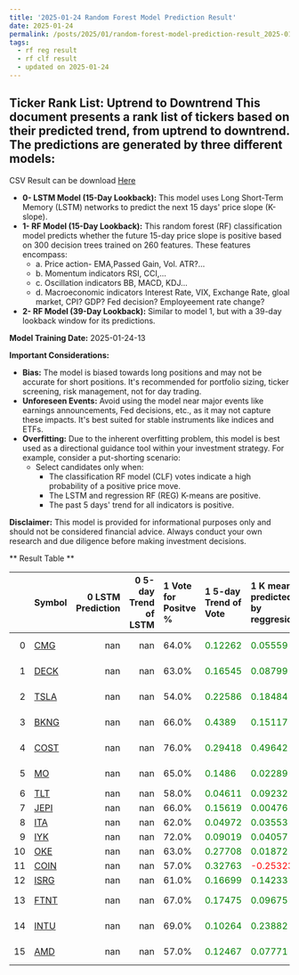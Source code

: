 ```yaml
---
title: '2025-01-24 Random Forest Model Prediction Result'
date: 2025-01-24
permalink: /posts/2025/01/random-forest-model-prediction-result_2025-01-24_13/
tags:
  - rf reg result
  - rf clf result
  - updated on 2025-01-24
---
```

## Ticker Rank List: Uptrend to Downtrend This document presents a rank list of tickers based on their predicted trend, from uptrend to downtrend. The predictions are generated by three different models:
 CSV Result can be download [ Here ](https://cliffordhu.github.io/images/2025-01-24-random-forest-model-prediction-result_2025-01-24_13.csv) 

* **0- LSTM Model (15-Day Lookback):** This model uses Long Short-Term Memory (LSTM) networks to predict the next 15 days' price slope (K-slope). 
* **1- RF Model (15-Day Lookback):** This random forest (RF) classification model predicts whether the future 15-day price slope is positive based on 300 decision trees trained on 260 features. These features encompass: 
     * a. Price action- EMA,Passed Gain, Vol. ATR?...  
     * b. Momentum indicators  RSI, CCI,...  
     * c. Oscillation indicators  BB, MACD, KDJ... 
     * d. Macroeconomic indicators Interest Rate, VIX, Exchange Rate, gloal market, CPI? GDP? Fed decision? Employeement rate change? 
 * **2- RF Model (39-Day Lookback):** Similar to model 1, but with a 39-day lookback window for its predictions. 

 **Model Training Date:** 2025-01-24-13 
 
 **Important Considerations:** 
 
 * **Bias:** The model is biased towards long positions and may not be accurate for short positions. It's recommended for portfolio sizing, ticker screening, risk management, not for day trading.
 * **Unforeseen Events:** Avoid using the model near major events like earnings announcements, Fed decisions, etc., as it may not capture these impacts. It's best suited for stable instruments like indices and ETFs.
 * **Overfitting:** Due to the inherent overfitting problem, this model is best used as a directional guidance tool within your investment strategy. For example, consider a put-shorting scenario:
     * Select candidates only when: 
         * The classification RF model (CLF) votes indicate a high probability of a positive price move.
         * The LSTM and regression RF (REG) K-means are positive. 
         * The past 5 days' trend for all indicators is positive. 
 
 **Disclaimer:** This model is provided for informational purposes only and should not be considered financial advice. Always conduct your own research and due diligence before making investment decisions.



** Result Table **

</details>

|    | Symbol                                                  |   0 LSTM Prediction |   0 5-day Trend of LSTM | 1 Vote for Positve %   | 1 5-day Trend of Vote                        | 1 K mean predicted by reggresion             | 1 5-day Trend of K mean                      | 2 Vote for Positve %   | 2 5-day Trend of Vote                        | 2 K mean predicted by reggresion             | 2 5-day Trend of K mean                      |   3 LDA Gain Loss dB |   Total | Sector                 |   Rank |   Rank Percent |
|---:|:--------------------------------------------------------|--------------------:|------------------------:|:-----------------------|:---------------------------------------------|:---------------------------------------------|:---------------------------------------------|:-----------------------|:---------------------------------------------|:---------------------------------------------|:---------------------------------------------|---------------------:|--------:|:-----------------------|-------:|---------------:|
|  0 | [CMG](https://finance.yahoo.com/quote/CMG/financials)   |                 nan |                     nan | 64.0%                  | <span style="color: green;"> 0.12262 </span> | <span style="color: green;"> 0.05559 </span> | <span style="color: green;"> 0.0024 </span>  | 66.0%                  | <span style="color: green;"> 0.23195 </span> | <span style="color: green;"> 0.04738 </span> | <span style="color: green;"> 0.0011 </span>  |             12.0798  | 15.0379 | Consumer Discretionary |      9 |           0.96 |
|  1 | [DECK](https://finance.yahoo.com/quote/DECK/financials) |                 nan |                     nan | 63.0%                  | <span style="color: green;"> 0.16545 </span> | <span style="color: green;"> 0.08799 </span> | <span style="color: green;"> 0.01023 </span> | 62.0%                  | <span style="color: green;"> 0.19791 </span> | <span style="color: green;"> 0.0785 </span>  | <span style="color: green;"> 0.00462 </span> |             11.9111  | 14.4132 | Consumer Discretionary |     12 |           0.95 |
|  2 | [TSLA](https://finance.yahoo.com/quote/TSLA/financials) |                 nan |                     nan | 54.0%                  | <span style="color: green;"> 0.22586 </span> | <span style="color: green;"> 0.18484 </span> | <span style="color: green;"> 0.04248 </span> | 51.0%                  | <span style="color: green;"> 0.22696 </span> | <span style="color: green;"> 0.164 </span>   | <span style="color: green;"> 0.02046 </span> |             11.8875  | 12.3919 | Consumer Discretionary |     21 |           0.91 |
|  3 | [BKNG](https://finance.yahoo.com/quote/BKNG/financials) |                 nan |                     nan | 66.0%                  | <span style="color: green;"> 0.4389 </span>  | <span style="color: green;"> 0.15117 </span> | <span style="color: red;"> -0.30615 </span>  | 63.0%                  | <span style="color: green;"> 0.20538 </span> | <span style="color: green;"> 0.32271 </span> | <span style="color: red;"> -0.25955 </span>  |              8.62174 | 11.455  | Consumer Discretionary |     25 |           0.89 |
|  4 | [COST](https://finance.yahoo.com/quote/COST/financials) |                 nan |                     nan | 76.0%                  | <span style="color: green;"> 0.29418 </span> | <span style="color: green;"> 0.49642 </span> | <span style="color: green;"> 0.01506 </span> | 73.0%                  | <span style="color: green;"> 0.21399 </span> | <span style="color: green;"> 0.42946 </span> | <span style="color: red;"> -0.00487 </span>  |             15.3804  | 20.3025 | Consumer Staples       |      1 |           1    |
|  5 | [MO](https://finance.yahoo.com/quote/MO/financials)     |                 nan |                     nan | 65.0%                  | <span style="color: green;"> 0.1486 </span>  | <span style="color: green;"> 0.02289 </span> | <span style="color: red;"> -0.00421 </span>  | 64.0%                  | <span style="color: green;"> 0.05548 </span> | <span style="color: green;"> 0.03676 </span> | <span style="color: red;"> -0.00061 </span>  |              9.79121 | 12.7547 | Consumer Staples       |     20 |           0.92 |
|  6 | [TLT](https://finance.yahoo.com/quote/TLT/financials)   |                 nan |                     nan | 58.0%                  | <span style="color: green;"> 0.04611 </span> | <span style="color: green;"> 0.09232 </span> | <span style="color: green;"> 0.02291 </span> | 59.0%                  | <span style="color: green;"> 0.02645 </span> | <span style="color: green;"> 0.1094 </span>  | <span style="color: green;"> 0.01914 </span> |             17.2067  | 18.8689 | ETF                    |      2 |           0.99 |
|  7 | [JEPI](https://finance.yahoo.com/quote/JEPI/financials) |                 nan |                     nan | 66.0%                  | <span style="color: green;"> 0.15619 </span> | <span style="color: green;"> 0.00476 </span> | <span style="color: green;"> 0.00644 </span> | 69.0%                  | <span style="color: green;"> 0.14025 </span> | <span style="color: green;"> 0.00163 </span> | <span style="color: green;"> 0.00249 </span> |             14.9517  | 18.5077 | ETF                    |      3 |           0.99 |
|  8 | [ITA](https://finance.yahoo.com/quote/ITA/financials)   |                 nan |                     nan | 62.0%                  | <span style="color: green;"> 0.04972 </span> | <span style="color: green;"> 0.03553 </span> | <span style="color: red;"> -0.00971 </span>  | 63.0%                  | <span style="color: green;"> 0.001 </span>   | <span style="color: green;"> 0.03792 </span> | <span style="color: red;"> -0.00823 </span>  |             11.982   | 14.4569 | ETF                    |     11 |           0.95 |
|  9 | [IYK](https://finance.yahoo.com/quote/IYK/financials)   |                 nan |                     nan | 72.0%                  | <span style="color: green;"> 0.09019 </span> | <span style="color: green;"> 0.04057 </span> | <span style="color: green;"> 0.0026 </span>  | 70.0%                  | <span style="color: red;"> -0.16256 </span>  | <span style="color: green;"> 0.0367 </span>  | <span style="color: green;"> 0.00104 </span> |              9.31662 | 13.5557 | ETF                    |     16 |           0.93 |
| 10 | [OKE](https://finance.yahoo.com/quote/OKE/financials)   |                 nan |                     nan | 63.0%                  | <span style="color: green;"> 0.27708 </span> | <span style="color: green;"> 0.01872 </span> | <span style="color: green;"> 0.05814 </span> | 60.0%                  | <span style="color: green;"> 0.05172 </span> | <span style="color: green;"> 0.01838 </span> | <span style="color: green;"> 0.0572 </span>  |             11.8797  | 14.1752 | Energy                 |     13 |           0.95 |
| 11 | [COIN](https://finance.yahoo.com/quote/COIN/financials) |                 nan |                     nan | 57.0%                  | <span style="color: green;"> 0.32763 </span> | <span style="color: red;"> -0.25323 </span>  | <span style="color: green;"> 0.12141 </span> | 57.0%                  | <span style="color: green;"> 0.30751 </span> | <span style="color: red;"> -0.05733 </span>  | <span style="color: green;"> 0.11311 </span> |             15.7137  | 17.0624 | Financials             |      5 |           0.98 |
| 12 | [ISRG](https://finance.yahoo.com/quote/ISRG/financials) |                 nan |                     nan | 61.0%                  | <span style="color: green;"> 0.16699 </span> | <span style="color: green;"> 0.14233 </span> | <span style="color: green;"> 0.05273 </span> | 60.0%                  | <span style="color: green;"> 0.092 </span>   | <span style="color: green;"> 0.17133 </span> | <span style="color: green;"> 0.06929 </span> |             10.9095  | 13.0012 | Health Care            |     18 |           0.92 |
| 13 | [FTNT](https://finance.yahoo.com/quote/FTNT/financials) |                 nan |                     nan | 67.0%                  | <span style="color: green;"> 0.17475 </span> | <span style="color: green;"> 0.09675 </span> | <span style="color: green;"> 0.01584 </span> | 66.0%                  | <span style="color: green;"> 0.10723 </span> | <span style="color: green;"> 0.11229 </span> | <span style="color: green;"> 0.01727 </span> |             14.9371  | 18.2088 | Information Technology |      4 |           0.98 |
| 14 | [INTU](https://finance.yahoo.com/quote/INTU/financials) |                 nan |                     nan | 69.0%                  | <span style="color: green;"> 0.10264 </span> | <span style="color: green;"> 0.23882 </span> | <span style="color: red;"> -0.00596 </span>  | 64.0%                  | <span style="color: red;"> -0.01468 </span>  | <span style="color: green;"> 0.21095 </span> | <span style="color: red;"> -0.01895 </span>  |             11.2165  | 14.5719 | Information Technology |     10 |           0.96 |
| 15 | [AMD](https://finance.yahoo.com/quote/AMD/financials)   |                 nan |                     nan | 57.0%                  | <span style="color: green;"> 0.12467 </span> | <span style="color: green;"> 0.07771 </span> | <span style="color: red;"> -0.00944 </span>  | 55.0%                  | <span style="color: green;"> 0.08005 </span> | <span style="color: green;"> 0.04926 </span> | <span style="color: red;"> -0.0159 </span>   |             12.3166  | 13.5305 | Information Technology |     17 |           0.93 |
 </details>

